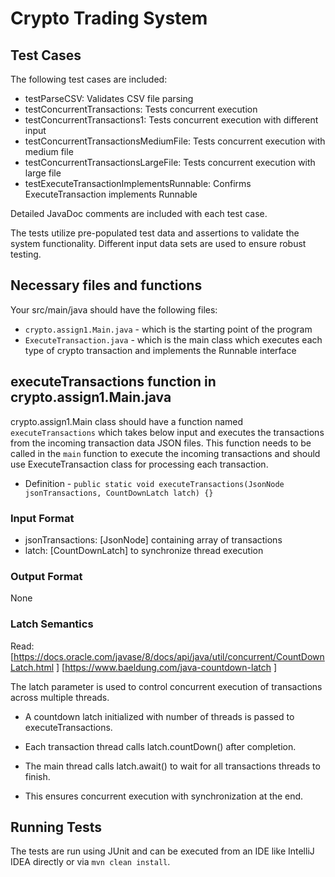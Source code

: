 # Crypto Trading System


## Test Cases

The following test cases are included:

- testParseCSV: Validates CSV file parsing
- testConcurrentTransactions: Tests concurrent execution
- testConcurrentTransactions1: Tests concurrent execution with different input
- testConcurrentTransactionsMediumFile: Tests concurrent execution with medium file
- testConcurrentTransactionsLargeFile: Tests concurrent execution with large file
- testExecuteTransactionImplementsRunnable: Confirms ExecuteTransaction implements Runnable

Detailed JavaDoc comments are included with each test case.

The tests utilize pre-populated test data and assertions to validate the system functionality. 
Different input data sets are used to ensure robust testing.

## Necessary files and functions
Your src/main/java should have the following files:
- `crypto.assign1.Main.java` - which is the starting point of the program
- `ExecuteTransaction.java` - which is the main class which executes each type of crypto transaction and implements the Runnable interface

## executeTransactions function in crypto.assign1.Main.java

crypto.assign1.Main class should have a function named `executeTransactions` which takes below input and executes the transactions
from the incoming transaction data JSON files. This function needs to be called in the `main` function to execute the
incoming transactions and should use ExecuteTransaction class for processing each transaction.
- Definition - `public static void executeTransactions(JsonNode jsonTransactions, CountDownLatch latch) {}`

### Input Format

- jsonTransactions: [JsonNode] containing array of transactions
- latch: [CountDownLatch] to synchronize thread execution

### Output Format

None

### Latch Semantics
Read:
[https://docs.oracle.com/javase/8/docs/api/java/util/concurrent/CountDownLatch.html ]
[https://www.baeldung.com/java-countdown-latch ]


The latch parameter is used to control concurrent execution of transactions across multiple threads.

- A countdown latch initialized with number of threads is passed to executeTransactions.

- Each transaction thread calls latch.countDown() after completion.

- The main thread calls latch.await() to wait for all transactions threads to finish.

- This ensures concurrent execution with synchronization at the end.


## Running Tests

The tests are run using JUnit and can be executed from an IDE like IntelliJ IDEA directly or via `mvn clean install`.

